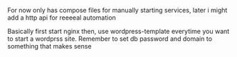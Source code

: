 For now only has compose files for manually starting services, later i might add a http api for reeeeal automation

Basically first start nginx then, use wordpress-template everytime you want to start a wordprss site. Remember to set db password and domain to something that makes sense